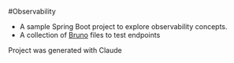 #Observability

* A sample Spring Boot project to explore observability concepts.
* A collection of [Bruno](https://usebruno.com) files to test endpoints

Project was generated with Claude
